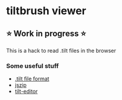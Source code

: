 # tiltbrush viewer

## :star: Work in progress :star:

This is a hack to read .tilt files in the browser

### Some useful stuff

* [.tilt file format](https://docs.google.com/document/d/11ZsHozYn9FnWG7y3s3WAyKIACfbfwb4PbaS8cZ_xjvo/edit#heading=h.6iud33psxmmy)
* [jszip](https://stuk.github.io/jszip/)
* [tilt-editor](https://github.com/bonus85/tilt-editor/blob/master/tilt_hack.py)
